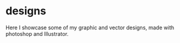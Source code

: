 # designs

Here I showcase some of my graphic and vector designs, made with photoshop and Illustrator.
